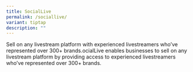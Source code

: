 ```yaml
---
title: SocialLive
permalink: /sociallive/
variant: tiptap
description: ""
---
```

<p>Sell on any livestream platform with experienced livestreamers who’ve
represented over 300+ brands.ocialLive enables businesses to sell on any
livestream platform by providing access to experienced livestreamers who’ve
represented over 300+ brands.</p>